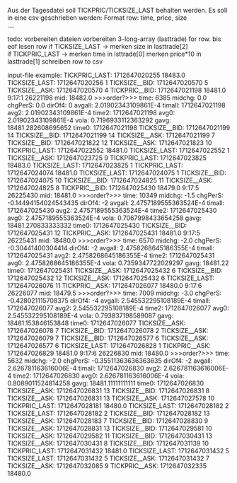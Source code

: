 Aus der Tagesdatei soll TICKPRIC/TICKSIZE_LAST behalten werden.
Es soll in eine csv geschrieben werden: Format row:
time, price, size  
….

todo:
vorbereiten dateien
vorbereiten 3-long-array (lasttrade) for row.
bis eof
  lesen row
  if TICKSIZE_LAST  -> merken size in lasttrade[2]   
  if TICKPRIC_LAST -> 
      merken time in lsttrade[0]
      merken price*10 in lasttrade[1]
      schreiben row to csv

input-file example:
TICKPRIC_LAST: 1712647020255 18483.0
TICKSIZE_LAST: 1712647020256 1
TICKSIZE__BID: 1712647020570 5
TICKSIZE__ASK: 1712647020570 4
TICKPRIC__BID: 1712647021198 18481.0
9:17:1 26221198 mid: 18482.0 >>>order?>>> time: 6385 midchg: 0.0 chgPerS: 0.0 dirOf4: 0 avgall: 2.01902343109861E-4 timall: 1712647021198 avg2: 2.01902343109861E-4 time2: 1712647021198 avg0: 2.01902343109861E-4 vola: 0.7196933112363292 gavg: 18481.282608695652 time0: 1712647021198
TICKSIZE__BID: 1712647021199 14
TICKSIZE__BID: 1712647021199 14
TICKSIZE__ASK: 1712647021199 7
TICKSIZE__BID: 1712647021822 12
TICKSIZE__ASK: 1712647021823 10
TICKPRIC_LAST: 1712647022552 18481.0
TICKSIZE_LAST: 1712647022552 1
TICKSIZE__ASK: 1712647023725 9
TICKPRIC_LAST: 1712647023825 18483.0
TICKSIZE_LAST: 1712647023825 1
TICKPRIC_LAST: 1712647024074 18481.0
TICKSIZE_LAST: 1712647024075 1
TICKSIZE__BID: 1712647024075 10
TICKSIZE__BID: 1712647024825 11
TICKSIZE__ASK: 1712647024825 8
TICKPRIC__BID: 1712647025430 18479.0
9:17:5 26225430 mid: 18481.0 >>>order?>>> time: 10349 midchg: -1.5 chgPerS: -0.14494154024543435 dirOf4: -2 avgall: 2.4757189555363524E-4 timall: 1712647025430 avg2: 2.4757189555363524E-4 time2: 1712647025430 avg0: 2.4757189555363524E-4 vola: 0.7067998433654258 gavg: 18481.270833333332 time0: 1712647025430
TICKSIZE__BID: 1712647025431 12
TICKPRIC__ASK: 1712647025431 18481.0
9:17:5 26225431 mid: 18480.0 >>>order?>>> time: 6570 midchg: -2.0 chgPerS: -0.30441400304414 dirOf4: -2 avgall: 2.4758268645186355E-4 timall: 1712647025431 avg2: 2.4758268645186355E-4 time2: 1712647025431 avg0: 2.4758268645186355E-4 vola: 0.7359347722029297 gavg: 18481.22 time0: 1712647025431
TICKSIZE__ASK: 1712647025432 6
TICKSIZE__BID: 1712647025432 12
TICKSIZE__ASK: 1712647025432 6
TICKSIZE_LAST: 1712647026076 11
TICKPRIC__ASK: 1712647026077 18480.0
9:17:6 26226077 mid: 18479.5 >>>order?>>> time: 7009 midchg: -3.0 chgPerS: -0.428021115708375 dirOf4: -4 avgall: 2.545532295108189E-4 timall: 1712647026077 avg2: 2.545532295108189E-4 time2: 1712647026077 avg0: 2.545532295108189E-4 vola: 0.793837198589087 gavg: 18481.153846153848 time0: 1712647026077
TICKSIZE__ASK: 1712647026078 7
TICKSIZE__BID: 1712647026078 2
TICKSIZE__ASK: 1712647026079 7
TICKSIZE__BID: 1712647026577 6
TICKSIZE__ASK: 1712647026577 6
TICKSIZE_LAST: 1712647026828 1
TICKPRIC__ASK: 1712647026829 18481.0
9:17:6 26226830 mid: 18480.0 >>>order?>>> time: 5632 midchg: -2.0 chgPerS: -0.35511363636363635 dirOf4: -2 avgall: 2.626781163616006E-4 timall: 1712647026830 avg2: 2.626781163616006E-4 time2: 1712647026830 avg0: 2.626781163616006E-4 vola: 0.8089011524814258 gavg: 18481.11111111111 time0: 1712647026830
TICKSIZE__ASK: 1712647026831 13
TICKSIZE__BID: 1712647026831 8
TICKSIZE__ASK: 1712647026831 13
TICKSIZE__ASK: 1712647027578 10
TICKPRIC_LAST: 1712647028181 18480.0
TICKSIZE_LAST: 1712647028182 2
TICKSIZE_LAST: 1712647028182 2
TICKSIZE__BID: 1712647028182 13
TICKSIZE__ASK: 1712647028183 7
TICKSIZE__BID: 1712647028830 9
TICKSIZE__ASK: 1712647028831 13
TICKSIZE__BID: 1712647029581 10
TICKSIZE__ASK: 1712647029582 11
TICKSIZE__BID: 1712647030431 13
TICKSIZE__ASK: 1712647030431 8
TICKSIZE__BID: 1712647031139 10
TICKPRIC_LAST: 1712647031432 18481.0
TICKSIZE_LAST: 1712647031432 5
TICKSIZE_LAST: 1712647031432 5
TICKSIZE__ASK: 1712647031432 7
TICKSIZE__ASK: 1712647032085 9
TICKPRIC__ASK: 1712647032335 18480.0
